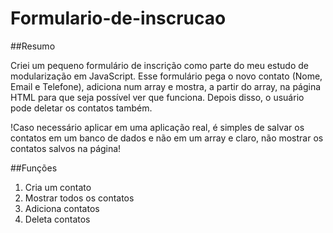 # Formulario-de-inscrucao

##Resumo

Criei um pequeno formulário de inscrição como parte do meu estudo de modularização em JavaScript. Esse formulário pega o novo contato (Nome, Email e Telefone), adiciona num array e mostra, a partir do array, na página HTML para que seja possível ver que funciona. Depois disso, o usuário pode deletar os contatos também.

!Caso necessário aplicar em uma aplicação real, é simples de salvar os contatos em um banco de dados e não em um array e claro, não mostrar os contatos salvos na página!

##Funções

1. Cria um contato
2. Mostrar todos os contatos
3. Adiciona contatos
4. Deleta contatos
